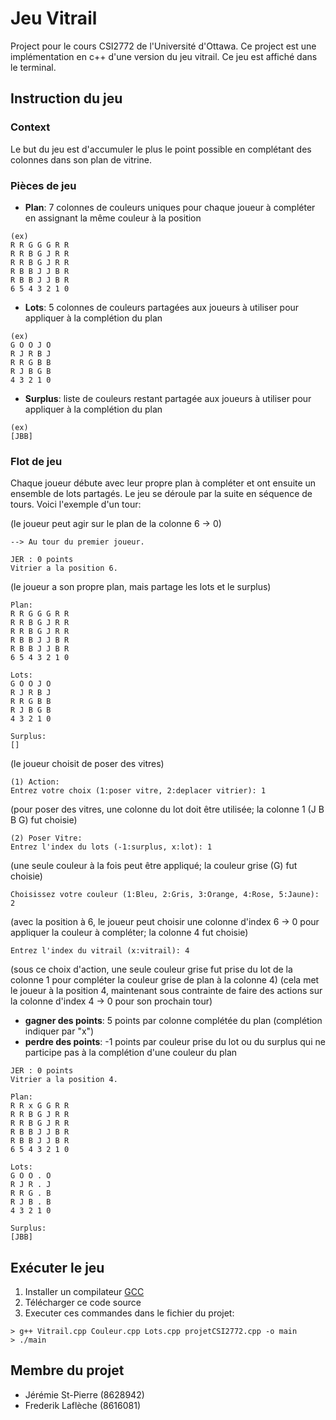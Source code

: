 # Jeu Vitrail
Project pour le cours CSI2772 de l'Université d'Ottawa. Ce project est une implémentation en c++ d'une version du jeu vitrail. Ce jeu est affiché dans le terminal.

## Instruction du jeu

### Context
Le but du jeu est d'accumuler le plus le point possible en complétant des colonnes dans son plan de vitrine.

### Pièces de jeu
* **Plan**: 7 colonnes de couleurs uniques pour chaque joueur à compléter en assignant la même couleur à la position

```
(ex)
R R G G G R R 
R R B G J R R 
R R B G J R R 
R B B J J B R 
R B B J J B R 
6 5 4 3 2 1 0
```

* **Lots**: 5 colonnes de couleurs partagées aux joueurs à utiliser pour appliquer à la complétion du plan

```
(ex)
G O O J O 
R J R B J 
R R G B B 
R J B G B 
4 3 2 1 0 
```

* **Surplus**: liste de couleurs restant partagée aux joueurs à utiliser pour appliquer à la complétion du plan
```
(ex)
[JBB]
```

### Flot de jeu
Chaque joueur débute avec leur propre plan à compléter et ont ensuite un ensemble de lots partagés. Le jeu se déroule par la suite en séquence de tours. Voici l'exemple d'un tour:

(le joueur peut agir sur le plan de la colonne 6 -> 0)
```
--> Au tour du premier joueur.

JER : 0 points 
Vitrier a la position 6.
```

(le joueur a son propre plan, mais partage les lots et le surplus)
```
Plan: 
R R G G G R R 
R R B G J R R 
R R B G J R R 
R B B J J B R 
R B B J J B R 
6 5 4 3 2 1 0 

Lots: 
G O O J O 
R J R B J 
R R G B B 
R J B G B 
4 3 2 1 0 

Surplus: 
[]
```

(le joueur choisit de poser des vitres)
```
(1) Action: 
Entrez votre choix (1:poser vitre, 2:deplacer vitrier): 1
```

(pour poser des vitres, une colonne du lot doit être utilisée; la colonne 1 (J B B G) fut choisie)
```
(2) Poser Vitre: 
Entrez l'index du lots (-1:surplus, x:lot): 1
```

(une seule couleur à la fois peut être appliqué; la couleur grise (G) fut choisie)
```
Choisissez votre couleur (1:Bleu, 2:Gris, 3:Orange, 4:Rose, 5:Jaune): 2
```

(avec la position à 6, le joueur peut choisir une colonne d'index 6 -> 0 pour appliquer la couleur à compléter; la colonne 4 fut choisie)
```
Entrez l'index du vitrail (x:vitrail): 4
```

(sous ce choix d'action, une seule couleur grise fut prise du lot de la colonne 1 pour compléter la couleur grise de plan à la colonne 4)
(cela met le joueur à la position 4, maintenant sous contrainte de faire des actions sur la colonne d'index 4 -> 0 pour son prochain tour)

* **gagner des points**: 5 points par colonne complétée du plan (complétion indiquer par "x")
* **perdre des points**: -1 points par couleur prise du lot ou du surplus qui ne participe pas à la complétion d'une couleur du plan
```
JER : 0 points 
Vitrier a la position 4.

Plan: 
R R x G G R R 
R R B G J R R 
R R B G J R R 
R B B J J B R 
R B B J J B R 
6 5 4 3 2 1 0 

Lots: 
G O O . O 
R J R . J 
R R G . B 
R J B . B 
4 3 2 1 0 

Surplus: 
[JBB]
```

## Exécuter le jeu
1. Installer un compilateur [GCC](https://gcc.gnu.org/)
2. Télécharger ce code source
3. Executer ces commandes dans le fichier du projet:
```
> g++ Vitrail.cpp Couleur.cpp Lots.cpp projetCSI2772.cpp -o main
> ./main
```

## Membre du projet
* Jérémie St-Pierre (8628942)
* Frederik Laflèche (8616081)
